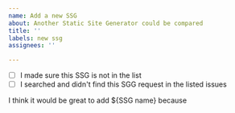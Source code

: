 ```yaml
---
name: Add a new SSG
about: Another Static Site Generator could be compared
title: ''
labels: new ssg
assignees: ''

---
```


<!-- Please fill in this template -->
<!-- Check [x] / Unchecked [ ] -->
- [ ] I made sure this SSG is not in the list
- [ ] I searched and didn't find this SGG request in the listed issues

<!-- Please add informations about this command -->
I think it would be great to add ${SSG name} because
